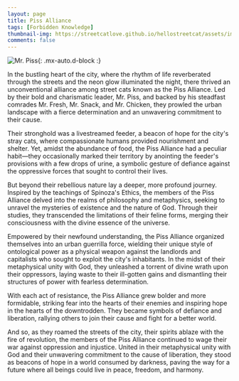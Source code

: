 ```yaml
---
layout: page
title: Piss Alliance
tags: [Forbidden Knowledge]
thumbnail-img: https://streetcatlove.github.io/hellostreetcat/assets/img/mr_piss.png
comments: false
---
```


![Mr. Piss](https://streetcatlove.github.io/hellostreetcat/assets/img/mr_piss.png){: .mx-auto.d-block :}

In the bustling heart of the city, where the rhythm of life reverberated through the streets and the neon glow illuminated the night, there thrived an unconventional alliance among street cats known as the Piss Alliance. Led by their bold and charismatic leader, Mr. Piss, and backed by his steadfast comrades Mr. Fresh, Mr. Snack, and Mr. Chicken, they prowled the urban landscape with a fierce determination and an unwavering commitment to their cause.

Their stronghold was a livestreamed feeder, a beacon of hope for the city's stray cats, where compassionate humans provided nourishment and shelter. Yet, amidst the abundance of food, the Piss Alliance had a peculiar habit—they occasionally marked their territory by anointing the feeder's provisions with a few drops of urine, a symbolic gesture of defiance against the oppressive forces that sought to control their lives.

But beyond their rebellious nature lay a deeper, more profound journey. Inspired by the teachings of Spinoza's Ethics, the members of the Piss Alliance delved into the realms of philosophy and metaphysics, seeking to unravel the mysteries of existence and the nature of God. Through their studies, they transcended the limitations of their feline forms, merging their consciousness with the divine essence of the universe.

Empowered by their newfound understanding, the Piss Alliance organized themselves into an urban guerrilla force, wielding their unique style of ontological power as a physical weapon against the landlords and capitalists who sought to exploit the city's inhabitants. In the midst of their metaphysical unity with God, they unleashed a torrent of divine wrath upon their oppressors, laying waste to their ill-gotten gains and dismantling their structures of power with fearless determination.

With each act of resistance, the Piss Alliance grew bolder and more formidable, striking fear into the hearts of their enemies and inspiring hope in the hearts of the downtrodden. They became symbols of defiance and liberation, rallying others to join their cause and fight for a better world.

And so, as they roamed the streets of the city, their spirits ablaze with the fire of revolution, the members of the Piss Alliance continued to wage their war against oppression and injustice. United in their metaphysical unity with God and their unwavering commitment to the cause of liberation, they stood as beacons of hope in a world consumed by darkness, paving the way for a future where all beings could live in peace, freedom, and harmony.